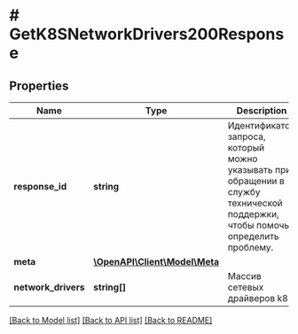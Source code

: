 # # GetK8SNetworkDrivers200Response

## Properties

Name | Type | Description | Notes
------------ | ------------- | ------------- | -------------
**response_id** | **string** | Идентификатор запроса, который можно указывать при обращении в службу технической поддержки, чтобы помочь определить проблему. |
**meta** | [**\OpenAPI\Client\Model\Meta**](Meta.md) |  |
**network_drivers** | **string[]** | Массив сетевых драйверов k8s |

[[Back to Model list]](../../README.md#models) [[Back to API list]](../../README.md#endpoints) [[Back to README]](../../README.md)
